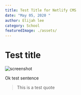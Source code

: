 ```yaml
---
title: Test Title for Netlify CMS
date: "May 05, 2020 "
author: Elijah lee
category: School
featuredImage: ./assets/
---
```

# Test title

![screenshot](assets/스크린샷-2020-05-11-오후-2.11.46.png "test image")

Ok test sentence

> This is a test quote